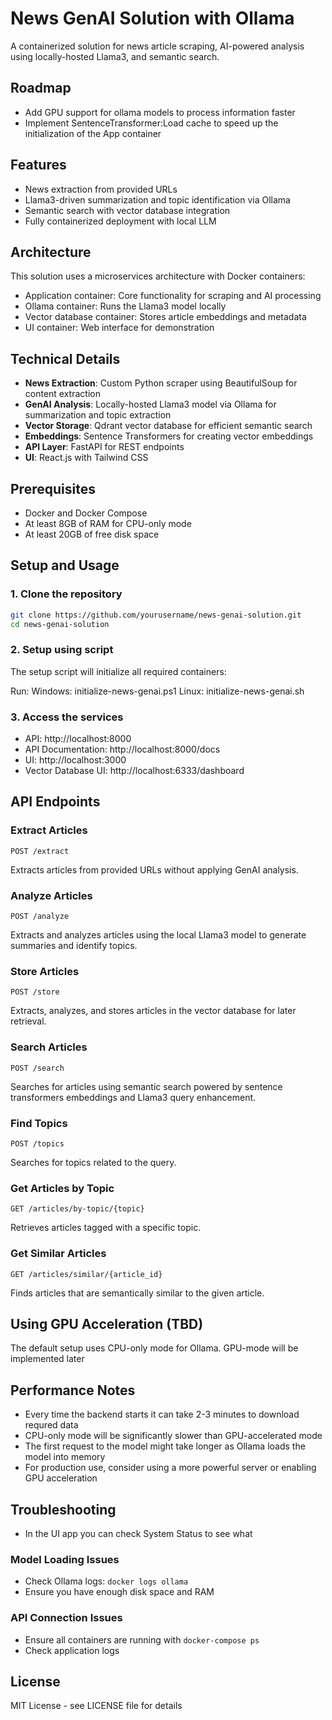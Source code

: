 # News GenAI Solution with Ollama

A containerized solution for news article scraping, AI-powered analysis using locally-hosted Llama3, and semantic search.

## Roadmap
- Add GPU support for ollama models to process information faster
- Implement SentenceTransformer:Load cache to speed up the initialization of the App container

## Features
- News extraction from provided URLs
- Llama3-driven summarization and topic identification via Ollama
- Semantic search with vector database integration
- Fully containerized deployment with local LLM

## Architecture
This solution uses a microservices architecture with Docker containers:
- Application container: Core functionality for scraping and AI processing
- Ollama container: Runs the Llama3 model locally
- Vector database container: Stores article embeddings and metadata
- UI container: Web interface for demonstration

## Technical Details
- **News Extraction**: Custom Python scraper using BeautifulSoup for content extraction
- **GenAI Analysis**: Locally-hosted Llama3 model via Ollama for summarization and topic extraction
- **Vector Storage**: Qdrant vector database for efficient semantic search
- **Embeddings**: Sentence Transformers for creating vector embeddings
- **API Layer**: FastAPI for REST endpoints
- **UI**: React.js with Tailwind CSS

## Prerequisites
- Docker and Docker Compose
- At least 8GB of RAM for CPU-only mode
- At least 20GB of free disk space

## Setup and Usage

### 1. Clone the repository
```bash
git clone https://github.com/yourusername/news-genai-solution.git
cd news-genai-solution
```

### 2. Setup using script
The setup script will initialize all required containers:

Run:
Windows: initialize-news-genai.ps1
Linux: initialize-news-genai.sh

### 3. Access the services
- API: http://localhost:8000
- API Documentation: http://localhost:8000/docs
- UI: http://localhost:3000
- Vector Database UI: http://localhost:6333/dashboard

## API Endpoints

### Extract Articles
```
POST /extract
```
Extracts articles from provided URLs without applying GenAI analysis.

### Analyze Articles
```
POST /analyze
```
Extracts and analyzes articles using the local Llama3 model to generate summaries and identify topics.

### Store Articles
```
POST /store
```
Extracts, analyzes, and stores articles in the vector database for later retrieval.

### Search Articles
```
POST /search
```
Searches for articles using semantic search powered by sentence transformers embeddings and Llama3 query enhancement.

### Find Topics
```
POST /topics
```
Searches for topics related to the query.

### Get Articles by Topic
```
GET /articles/by-topic/{topic}
```
Retrieves articles tagged with a specific topic.

### Get Similar Articles
```
GET /articles/similar/{article_id}
```
Finds articles that are semantically similar to the given article.

## Using GPU Acceleration (TBD)

The default setup uses CPU-only mode for Ollama. GPU-mode will be implemented later

## Performance Notes
- Every time the backend starts it can take 2-3 minutes to download requred data
- CPU-only mode will be significantly slower than GPU-accelerated mode
- The first request to the model might take longer as Ollama loads the model into memory
- For production use, consider using a more powerful server or enabling GPU acceleration

## Troubleshooting
 - In the UI app you can check System Status to see what 

### Model Loading Issues
- Check Ollama logs: `docker logs ollama`
- Ensure you have enough disk space and RAM

### API Connection Issues
- Ensure all containers are running with `docker-compose ps`
- Check application logs

## License
MIT License - see LICENSE file for details
